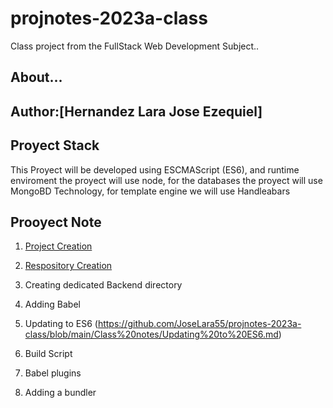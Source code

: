 # projnotes-2023a-class
Class project from  the FullStack Web Development
Subject..

## About...
**Author**:[Hernandez Lara Jose Ezequiel]
----

## Proyect Stack

This Proyect will be developed using ESCMAScript (ES6), and runtime enviroment the proyect will use node, for the 
databases the proyect will use MongoBD Technology, for template engine we will use Handleabars

## Prooyect Note 
1. [Project Creation](https://github.com/JoseLara55/projnotes-2023a-class/blob/main/Class%20notes/Project-%20Creation.md)

2. [Respository Creation](https://github.com/JoseLara55/projnotes-2023a-class/blob/main/Class%20notes/Repository%20Creation.md)

3. Creating dedicated Backend directory

4. Adding Babel

5. Updating to ES6 (https://github.com/JoseLara55/projnotes-2023a-class/blob/main/Class%20notes/Updating%20to%20ES6.md)

6. Build Script

7. Babel plugins

8. Adding a bundler
